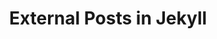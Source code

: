 ---
title: External Posts in Jekyll
layout: external
external_url: https://thoughtbot.com/blog/post/12345/external-posts-in-jekyll
---